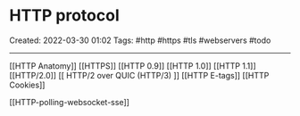 # HTTP protocol
Created: 2022-03-30 01:02
Tags: #http #https #tls #webservers  #todo
____

[[HTTP Anatomy]]
[[HTTPS]]
[[HTTP 0.9]]
[[HTTP 1.0]] 
[[HTTP 1.1]] 
[[HTTP/2.0]]
[[ HTTP/2 over QUIC (HTTP/3) ]]
[[HTTP E-tags]]
[[HTTP Cookies]]

[[HTTP-polling-websocket-sse]]

